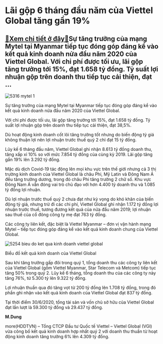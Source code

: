 Lãi gộp 6 tháng đầu năm của Viettel Global tăng gần 19%
=======================================================

[:gift:Xem chi tiết ở đây:gift:](https://hddtvn.com/lai-gop-6-thang-dau-nam-cua-viettel-global-tang-gan-19/)Sự tăng trưởng của mạng Mytel tại Myanmar tiếp tục đóng góp đáng kể vào kết quả kinh doanh nửa đầu năm 2020 của Viettel Global. Với chi phí được tối ưu, lãi gộp tăng trưởng tới 15%, đạt 1.658 tỷ đồng. Tỷ suất lợi nhuận gộp trên doanh thu tiếp tục cải thiện, đạt …
-----------------------------------------------------------------------------------------------------------------------------------------------------------------------------------------------------------------------------------------------------------------------





![5316 mytel 1](https://haiquanonline.com.vn/stores/news_dataimages/lanntt/072020/31/10/in_article/5316_Mytel_1.jpg?rt=20200731141401 "undefined")


Sự tăng trưởng của mạng Mytel tại Myanmar tiếp tục đóng góp đáng kể vào kết quả kinh doanh nửa đầu năm 2020 của Viettel Global.



Với chi phí được tối ưu, lãi gộp tăng trưởng tới 15%, đạt 1.658 tỷ đồng. Tỷ suất lợi nhuận gộp trên doanh thu tiếp tục cải thiện, đạt 38,5%.


Dù hoạt động kinh doanh cốt lõi tăng trưởng tốt nhưng do biến động tỷ giá không thuận lợi nên lợi nhuận trước thuế quý 2 chỉ đạt 15 tỷ đồng.


Lũy kế 6 tháng đầu năm, Viettel Global ghi nhận 8.613 tỷ đồng doanh thu, tăng xấp xỉ 10% so với mức 7.854 tỷ đồng của cùng kỳ 2019. Lãi gộp tăng gần 19% lên 3.292 tỷ đồng.


Mặc dù dịch Covid-19 tác động lên mọi khu vực trên thế giới nhưng cả 3 thị trường kinh doanh của Viettel Global là châu Phi, Mỹ Latin và Đông Nam Á đều tăng trưởng dương, trong đó châu Phi tăng trưởng 2 chữ số. Khu vực Đông Nam Á vẫn đóng vai trò chủ đạo với hơn 4.400 tỷ doanh thu và 1.085 tỷ đồng lợi nhuận.


Dù lợi nhuận trước thuế quý 2 chưa đạt như kỳ vọng do khó khăn của biến động tỷ giá, nhưng trừ đi các chi phí, Viettel Global ghi nhận 1.172 tỷ đồng lợi nhuận trước thuế, tương đương kết quả của nửa đầu năm 2019; lợi nhuận sau thuế của cổ đông công ty mẹ đạt 763 tỷ đồng.


Các công ty liên kết, đặc biệt là Viettel Myanmar – đơn vị vận hành mạng Mytel – tiếp tục đóng góp đáng kể vào kết quả kinh doanh chung của Viettel Global.





![5254 bieu do ket qua kinh doanh viettel global](https://haiquanonline.com.vn/stores/news_dataimages/lanntt/072020/31/10/in_article/5254_Bieu_do_Ket_qua_kinh_doanh_Viettel_Global.png?rt=20200731141401 "undefined")


Biểu đồ kết quả kinh doanh của Viettel Global


 



Sau khi tăng trưởng gấp đôi trong quý 1, tổng doanh thu các công ty liên kết của Viettel Global (gồm Viettel Myanmar, Star Telecom và Metcom) tiếp tục tăng 50% trong quý 2. Lũy kế 6 tháng, tổng doanh thu của các công ty này tăng 76%, từ 5.300 tỷ lên 9.322 tỷ đồng.


Lợi nhuận thuần qua đó tăng vọt từ 200 tỷ đồng lên 1.708 tỷ đồng, trong đó phần ghi nhận vào kết quả kinh doanh của Viettel Global đạt 837 tỷ đồng.


Tại thời điểm 30/6/2020, tổng tài sản và vốn chủ sở hữu của Viettel Global đạt lần lượt là 59.300 tỷ đồng và 29.437 tỷ đồng.




**M.Dung**



more(HDDTVN) – Tổng CTCP Đầu tư Quốc tế Viettel – Viettel Global (VGI) vừa công bố kết quả kinh doanh hợp nhất quý 2 với doanh thu thuần từ hoạt động kinh doanh tăng trưởng 6% lên 4.309 tỷ đồng.


